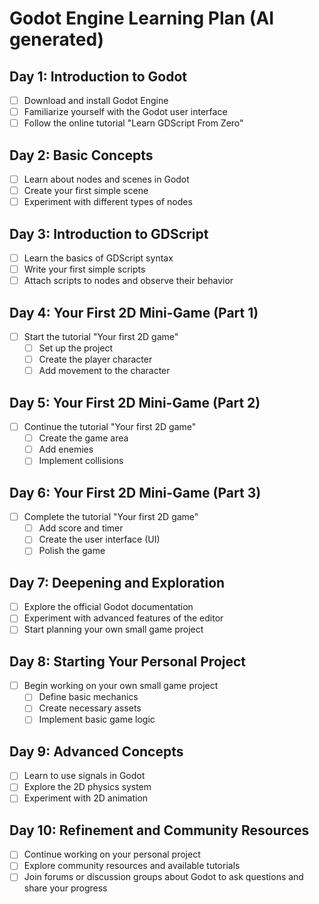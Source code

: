 # Godot Engine Learning Plan (AI generated)

## Day 1: Introduction to Godot
- [ ] Download and install Godot Engine
- [ ] Familiarize yourself with the Godot user interface
- [ ] Follow the online tutorial "Learn GDScript From Zero"

## Day 2: Basic Concepts
- [ ] Learn about nodes and scenes in Godot
- [ ] Create your first simple scene
- [ ] Experiment with different types of nodes

## Day 3: Introduction to GDScript
- [ ] Learn the basics of GDScript syntax
- [ ] Write your first simple scripts
- [ ] Attach scripts to nodes and observe their behavior

## Day 4: Your First 2D Mini-Game (Part 1)
- [ ] Start the tutorial "Your first 2D game"
  - [ ] Set up the project
  - [ ] Create the player character
  - [ ] Add movement to the character

## Day 5: Your First 2D Mini-Game (Part 2)
- [ ] Continue the tutorial "Your first 2D game"
  - [ ] Create the game area
  - [ ] Add enemies
  - [ ] Implement collisions

## Day 6: Your First 2D Mini-Game (Part 3)
- [ ] Complete the tutorial "Your first 2D game"
  - [ ] Add score and timer
  - [ ] Create the user interface (UI)
  - [ ] Polish the game

## Day 7: Deepening and Exploration
- [ ] Explore the official Godot documentation
- [ ] Experiment with advanced features of the editor
- [ ] Start planning your own small game project

## Day 8: Starting Your Personal Project
- [ ] Begin working on your own small game project
  - [ ] Define basic mechanics
  - [ ] Create necessary assets
  - [ ] Implement basic game logic

## Day 9: Advanced Concepts
- [ ] Learn to use signals in Godot
- [ ] Explore the 2D physics system
- [ ] Experiment with 2D animation

## Day 10: Refinement and Community Resources
- [ ] Continue working on your personal project
- [ ] Explore community resources and available tutorials
- [ ] Join forums or discussion groups about Godot to ask questions and share your progress